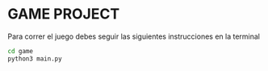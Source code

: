 # GAME PROJECT

Para correr el juego debes seguir las siguientes instrucciones en la terminal

```sh
cd game
python3 main.py
```
